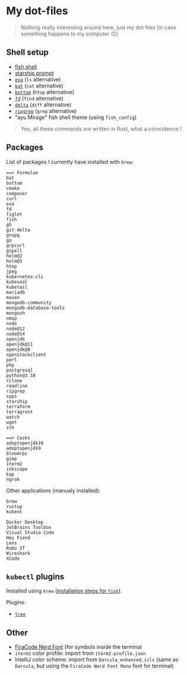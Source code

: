# My dot-files

> Nothing really interesting around here, just my dot files (in case something happens to my computer 🙃)

## Shell setup

- [fish shell](https://fishshell.com/)
- [starship prompt](https://starship.rs/)
- [`exa`](https://github.com/ogham/exa) (`ls` alternative)
- [`bat`](https://github.com/sharkdp/bat) (`cat` alternative)
- [`bottom`](https://github.com/ClementTsang/bottom) (`htop` alternative)
- [`fd`](https://github.com/sharkdp/fd) (`find` alternative)
- [`delta`](https://github.com/dandavison/delta) (`diff` alternative)
- [`ripgrep`](https://github.com/BurntSushi/ripgrep) (`grep` alternative)
- "ayu Mirage" fish shell theme (using `fish_config`)

> Yes, all these commands are written in Rust, what a coincidence !

## Packages

List of packages I currently have installed with `brew`:

```
==> Formulae
bat
bottom
cmake
composer
curl
exa
fd
figlet
fish
gh
git-delta
gnupg
go
grpcurl
gspell
helm@2
helm@3
htop
jpeg
kubernetes-cli
kubeseal
kubetail
mariadb
maven
mongodb-community
mongodb-database-tools
mongosh
nmap
node
node@12
node@14
openjdk
openjdk@11
openjdk@8
openstackclient
perl
php
postgresql
python@3.10
rclone
readline
ripgrep
sops
starship
terraform
terragrunt
watch
wget
zsh

==> Casks
adoptopenjdk10
adoptopenjdk9
bloomrpc
gimp
iterm2
inkscape
kap
ngrok
```

Other applications (manualy installed):

```
brew
rustup
kubent

Docker Desktop
JetBrains Toolbox
Visual Studio Code
Hex Fiend
Lens
Robo 3T
Wireshark
XCode
```

## `kubectl` plugins

Installed using `krew` ([installation steps for `fish`](https://krew.sigs.k8s.io/docs/user-guide/setup/install/#fish)).

Plugins:
- [`tree`](https://github.com/ahmetb/kubectl-treek)


## Other

- [FiraCode Nerd Font](https://www.nerdfonts.com/font-downloads) (for symbols inside the terminal
- `iterm2` color profile: import from `iterm2-profile.json`
- IntelliJ color scheme: import from `Darcula_enhanced.icls` (same as `Darcula`, but using the `FiraCode Nerd Font Mono` font for terminal)
